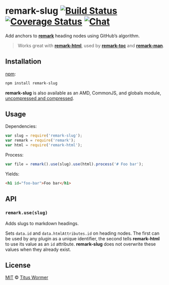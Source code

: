 # remark-slug [![Build Status][build-badge]][build-status] [![Coverage Status][coverage-badge]][coverage-status] [![Chat][chat-badge]][chat]

Add anchors to [**remark**][remark] heading nodes using GitHub’s
algorithm.

> Works great with [**remark-html**][remark-html],
> used by [**remark-toc**][remark-toc] and
> [**remark-man**][remark-man].

## Installation

[npm][]:

```bash
npm install remark-slug
```

**remark-slug** is also available as an AMD, CommonJS, and
globals module, [uncompressed and compressed][releases].

## Usage

Dependencies:

```javascript
var slug = require('remark-slug');
var remark = require('remark');
var html = require('remark-html');
```

Process:

```javascript
var file = remark().use(slug).use(html).process('# Foo bar');
```

Yields:

```html
<h1 id="foo-bar">Foo bar</h1>
```

## API

### `remark.use(slug)`

Adds slugs to markdown headings.

Sets `data.id` and `data.htmlAttributes.id` on heading nodes. The first can be
used by any plugin as a unique identifier, the second tells **remark-html** to
use its value as an `id` attribute. **remark-slug** does not overwrite these
values when they already exist.

## License

[MIT][license] © [Titus Wormer][author]

<!-- Definitions -->

[build-badge]: https://img.shields.io/travis/wooorm/remark-slug.svg

[build-status]: https://travis-ci.org/wooorm/remark-slug

[coverage-badge]: https://img.shields.io/codecov/c/github/wooorm/remark-slug.svg

[coverage-status]: https://codecov.io/github/wooorm/remark-slug

[chat-badge]: https://img.shields.io/gitter/room/wooorm/remark.svg

[chat]: https://gitter.im/wooorm/remark

[releases]: https://github.com/wooorm/remark-slug/releases

[license]: LICENSE

[author]: http://wooorm.com

[npm]: https://docs.npmjs.com/cli/install

[remark]: https://github.com/wooorm/remark

[remark-html]: https://github.com/wooorm/remark-html

[remark-toc]: https://github.com/wooorm/remark-toc

[remark-man]: https://github.com/wooorm/remark-man
